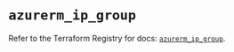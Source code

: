# `azurerm_ip_group`

Refer to the Terraform Registry for docs: [`azurerm_ip_group`](https://registry.terraform.io/providers/hashicorp/azurerm/4.30.0/docs/resources/ip_group).
